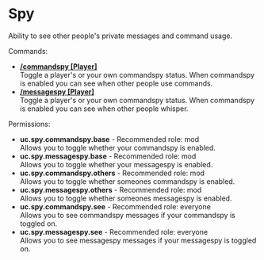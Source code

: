 Spy
====
Ability to see other people's private messages and command usage.

Commands: <br>
* **[/commandspy \[Player\]](../commands/commandspy.md)**<br>Toggle a player's or your own commandspy status. When commandspy is enabled you can see when other people use commands.
* **[/messagespy \[Player\]](../commands/messagespy.md)**<br>Toggle a player's or your own commandspy status. When commandspy is enabled you can see when other people whisper.

Permissions: <br>
* **uc.spy.commandspy.base** - Recommended role: mod<br>Allows you to toggle whether your commandspy is enabled.
* **uc.spy.messagespy.base** - Recommended role: mod<br>Allows you to toggle whether your messagespy is enabled.
* **uc.spy.commandspy.others** - Recommended role: mod<br>Allows you to toggle whether someones commandspy is enabled.
* **uc.spy.messagespy.others** - Recommended role: mod<br>Allows you to toggle whether someones messagespy is enabled.
* **uc.spy.commandspy.see** - Recommended role: everyone<br>Allows you to see commandspy messages if your commandspy is toggled on.
* **uc.spy.messagespy.see** - Recommended role: everyone<br>Allows you to see messagespy messages if your messagespy is toggled on.
